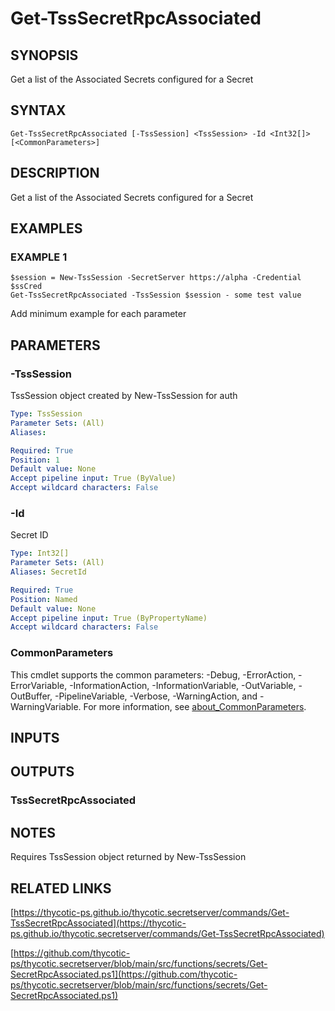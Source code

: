 # Get-TssSecretRpcAssociated

## SYNOPSIS
Get a list of the Associated Secrets configured for a Secret

## SYNTAX

```
Get-TssSecretRpcAssociated [-TssSession] <TssSession> -Id <Int32[]> [<CommonParameters>]
```

## DESCRIPTION
Get a list of the Associated Secrets configured for a Secret

## EXAMPLES

### EXAMPLE 1
```
$session = New-TssSession -SecretServer https://alpha -Credential $ssCred
Get-TssSecretRpcAssociated -TssSession $session - some test value
```

Add minimum example for each parameter

## PARAMETERS

### -TssSession
TssSession object created by New-TssSession for auth

```yaml
Type: TssSession
Parameter Sets: (All)
Aliases:

Required: True
Position: 1
Default value: None
Accept pipeline input: True (ByValue)
Accept wildcard characters: False
```

### -Id
Secret ID

```yaml
Type: Int32[]
Parameter Sets: (All)
Aliases: SecretId

Required: True
Position: Named
Default value: None
Accept pipeline input: True (ByPropertyName)
Accept wildcard characters: False
```

### CommonParameters
This cmdlet supports the common parameters: -Debug, -ErrorAction, -ErrorVariable, -InformationAction, -InformationVariable, -OutVariable, -OutBuffer, -PipelineVariable, -Verbose, -WarningAction, and -WarningVariable. For more information, see [about_CommonParameters](http://go.microsoft.com/fwlink/?LinkID=113216).

## INPUTS

## OUTPUTS

### TssSecretRpcAssociated
## NOTES
Requires TssSession object returned by New-TssSession

## RELATED LINKS

[https://thycotic-ps.github.io/thycotic.secretserver/commands/Get-TssSecretRpcAssociated](https://thycotic-ps.github.io/thycotic.secretserver/commands/Get-TssSecretRpcAssociated)

[https://github.com/thycotic-ps/thycotic.secretserver/blob/main/src/functions/secrets/Get-SecretRpcAssociated.ps1](https://github.com/thycotic-ps/thycotic.secretserver/blob/main/src/functions/secrets/Get-SecretRpcAssociated.ps1)

